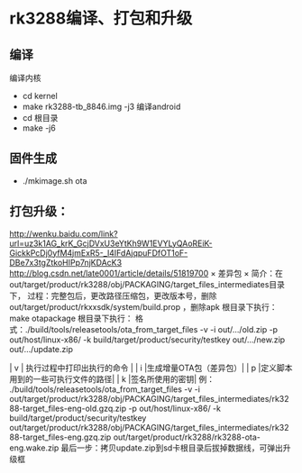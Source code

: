 # rk3288编译、打包和升级
## 编译
编译内核  
- cd kernel
- make rk3288-tb_8846.img -j3
编译android 
- cd 根目录
- make -j6
## 固件生成
- ./mkimage.sh ota
## 打包升级：
http://wenku.baidu.com/link?url=uz3k1AG_krK_GcjDVxU3eYtKh9W1EVYLyQAoREiK-GickkPcDj0yfM4jmExR5-_l4IFdAjqpuFDfOT1oF-DBe7x3tgZtkoHIPp7njKDAcK3
http://blog.csdn.net/late0001/article/details/51819700
× 差异包 ×
简介：在out/target/product/rk3288/obj/PACKAGING/target_files_intermediates目录下，
过程：完整包后，更改路径压缩包，更改版本号，删除out/target/product/rkxxsdk/system/build.prop ，删除apk
根目录下执行：make otapackage
根目录下执行：
格式：./build/tools/releasetools/ota_from_target_files -v -i out/.../old.zip -p out/host/linux-x86/ -k build/target/product/security/testkey out/.../new.zip out/.../update.zip

| v | 执行过程中打印出执行的命令 |
| i |生成增量OTA包（差异包）|
| p |定义脚本用到的一些可执行文件的路径|
| k |签名所使用的密钥|
例：
./build/tools/releasetools/ota_from_target_files -v -i out/target/product/rk3288/obj/PACKAGING/target_files_intermediates/rk3288-target_files-eng-old.gzq.zip -p out/host/linux-x86/ -k build/target/product/security/testkey out/target/product/rk3288/obj/PACKAGING/target_files_intermediates/rk3288-target_files-eng.gzq.zip out/target/product/rk3288/rk3288-ota-eng.wake.zip
 最后一步：拷贝update.zip到sd卡根目录后拔掉数据线，可弹出升级框
